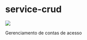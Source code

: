 # service-crud

![](https://img.shields.io/badge/python-v3.8-blue)

Gerenciamento de contas de acesso
